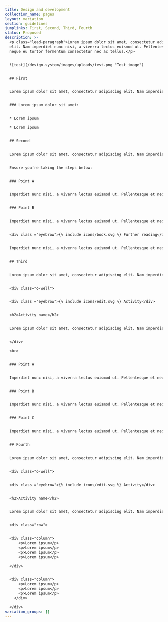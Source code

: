 ```yaml
---
title: Design and development
collection_name: pages
layout: variation
section: guidelines
jumplinks: First, Second, Third, Fourth
status: Proposed
description: >-
  <p class="lead-paragraph">Lorem ipsum dolor sit amet, consectetur adipiscing
  elit. Nam imperdiet nunc nisi, a viverra lectus euismod ut. Pellentesque et
  neque eu tortor fermentum consectetur nec ac tellus.</p>


  ![test](/design-system/images/uploads/test.png "Test image")


  ## First


  Lorem ipsum dolor sit amet, consectetur adipiscing elit. Nam imperdiet nunc nisi, a viverra lectus euismod ut. Pellentesque et neque eu tortor fermentum consectetur nec ac tellus. Vestibulum molestie erat eu nisi iaculis, eu faucibus nunc vestibulum. Praesent lectus lectus, pretium id elit sit amet, viverra venenatis justo. Nunc non fringilla nibh.


  ### Lorem ipsum dolor sit amet: 


  * Lorem ipsum 

  * Lorem ipsum


  ## Second


  Lorem ipsum dolor sit amet, consectetur adipiscing elit. Nam imperdiet nunc nisi, a viverra lectus euismod ut. Pellentesque et neque eu tortor fermentum consectetur nec ac tellus. Vestibulum molestie erat eu nisi iaculis, eu faucibus nunc vestibulum. Praesent lectus lectus, pretium id elit sit amet, viverra venenatis justo. Nunc non fringilla nibh.


  Ensure you’re taking the steps below:  


  ### Point A


  Imperdiet nunc nisi, a viverra lectus euismod ut. Pellentesque et neque eu tortor fermentum consectetur nec ac tellus. 


  ### Point B


  Imperdiet nunc nisi, a viverra lectus euismod ut. Pellentesque et neque eu tortor fermentum consectetur nec ac tellus. 


  <div class ="eyebrow">{% include icons/book.svg %} F﻿urther reading</div>


  Imperdiet nunc nisi, a viverra lectus euismod ut. Pellentesque et neque eu tortor fermentum consectetur nec ac tellus. 


  ## Third


  Lorem ipsum dolor sit amet, consectetur adipiscing elit. Nam imperdiet nunc nisi, a viverra lectus euismod ut. Pellentesque et neque eu tortor fermentum consectetur nec ac tellus. Vestibulum molestie erat eu nisi iaculis, eu faucibus nunc vestibulum. Praesent lectus lectus, pretium id elit sit amet, viverra venenatis justo. Nunc non fringilla nibh.


  <div class="o-well">


  <div class ="eyebrow">{% include icons/edit.svg %} Activity</div>


  <h2>Activity name</h2>


  Lorem ipsum dolor sit amet, consectetur adipiscing elit. Nam imperdiet nunc nisi, a viverra lectus euismod ut. Pellentesque et neque eu tortor fermentum consectetur nec ac tellus. Vestibulum molestie erat eu nisi iaculis, eu faucibus nunc vestibulum. Praesent lectus lectus, pretium id elit sit amet, viverra venenatis justo. Nunc non fringilla nibh.


  </div>

  <br>


  ### Point A


  Imperdiet nunc nisi, a viverra lectus euismod ut. Pellentesque et neque eu tortor fermentum consectetur nec ac tellus. 


  ### Point B


  Imperdiet nunc nisi, a viverra lectus euismod ut. Pellentesque et neque eu tortor fermentum consectetur nec ac tellus. 


  ### Point C


  Imperdiet nunc nisi, a viverra lectus euismod ut. Pellentesque et neque eu tortor fermentum consectetur nec ac tellus. 


  ## Fourth


  Lorem ipsum dolor sit amet, consectetur adipiscing elit. Nam imperdiet nunc nisi, a viverra lectus euismod ut. Pellentesque et neque eu tortor fermentum consectetur nec ac tellus. Vestibulum molestie erat eu nisi iaculis, eu faucibus nunc vestibulum. Praesent lectus lectus, pretium id elit sit amet, viverra venenatis justo. Nunc non fringilla nibh.


  <div class="o-well">


  <div class ="eyebrow">{% include icons/edit.svg %} Activity</div>


  <h2>Activity name</h2>


  Lorem ipsum dolor sit amet, consectetur adipiscing elit. Nam imperdiet nunc nisi, a viverra lectus euismod ut. Pellentesque et neque eu tortor fermentum consectetur nec ac tellus. Vestibulum molestie erat eu nisi iaculis, eu faucibus nunc vestibulum. Praesent lectus lectus, pretium id elit sit amet, viverra venenatis justo. Nunc non fringilla nibh.


  <div class="row">


  <div class="column">
      <p>Lorem ipsum</p>
      <p>Lorem ipsum</p>
      <p>Lorem ipsum</p>
      <p>Lorem ipsum</p>

  </div>


  <div class="column">
      <p>Lorem ipsum</p>
      <p>Lorem ipsum</p>
      <p>Lorem ipsum</p>
    </div>

  </div>
variation_groups: []
---
```

